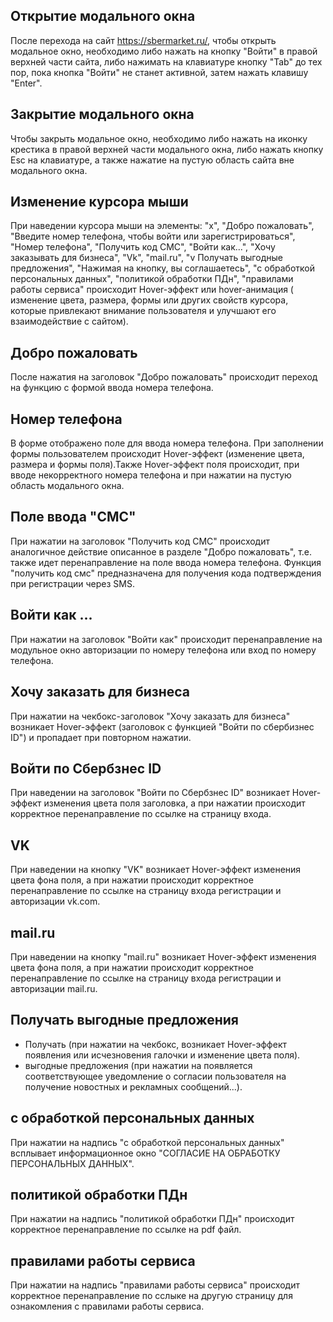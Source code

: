 ## Открытие модального окна

После перехода на сайт https://sbermarket.ru/, чтобы открыть модальное окно, необходимо либо нажать на кнопку "Войти" в правой верхней части сайта, либо нажимать на клавиатуре кнопку "Tab" до тех пор, пока кнопка "Войти" не станет активной, затем нажать клавишу "Enter".

## Закрытие модального окна

Чтобы закрыть модальное окно, необходимо либо нажать на иконку крестика в правой верхней части модального окна, либо нажать кнопку Esc на клавиатуре, а также нажатие на пустую область сайта вне модального окна.

## Изменение курсора мыши

При наведении курсора мыши на элементы: "x", "Добро пожаловать", "Введите номер телефона, чтобы войти или зарегистрироваться", "Номер телефона", "Получить код СМС", "Войти как...", "Хочу заказывать для бизнеса", "Vk", "mail.ru", "v Получать выгодные предложения", "Нажимая на кнопку, вы соглашаетесь", "с обработкой персональных данных", "политикой обработки ПДн", "правилами работы сервиса" происходит Hover-эффект или hover-анимация ( изменение цвета, размера, формы или других свойств курсора, которые привлекают внимание пользователя и улучшают его взаимодействие с сайтом).

## Добро пожаловать

После нажатия на заголовок "Добро пожаловать" происходит переход на функцию с формой ввода номера телефона. 

## Номер телефона

В форме отображено поле для ввода номера телефона. При заполнении формы пользователем происходит Hover-эффект (изменение цвета, размера и формы поля).Также Hover-эффект  поля происходит, при вводе некорректного номера телефона и при нажатии на пустую область модального окна.

## Поле ввода "СМС"

При нажатии на заголовок "Получить код СМС" происходит аналогичное действие описанное в разделе "Добро пожаловать", т.е. также идет перенаправление на поле ввода номера телефона. Функция "получить код смс" предназначена для получения кода подтверждения при регистрации через SMS.

## Войти как ...

При нажатии на заголовок "Войти как" происходит перенаправление на модульное окно авторизации по номеру телефона или вход по номеру телефона.

## Хочу заказать для бизнеса

При нажатии на чекбокс-заголовок "Хочу заказать для бизнеса" возникает Hover-эффект (заголовок с функцией "Войти по сбербизнес ID") и пропадает при повторном нажатии.

## Войти по Сбербзнес ID

При наведении на заголовок "Войти по Сбербзнес ID" возникает Hover-эффект изменения цвета поля заголовка, а при нажатии происходит корректное перенаправление по ссылке на страницу входа.

## VK

При наведении на кнопку "VK" возникает Hover-эффект изменения цвета фона поля, а при нажатии происходит корректное перенаправление по ссылке на страницу входа регистрации и авторизации vk.com.

## mail.ru

При наведении на кнопку "mail.ru" возникает Hover-эффект изменения цвета фона поля, а при нажатии происходит корректное перенаправление по ссылке на страницу входа регистрации и авторизации mail.ru.

## Получать выгодные предложения

- Получать (при нажатии на чекбокс, возникает Hover-эффект появления или  исчезновения галочки и изменение цвета поля).
- выгодные предложения (при нажатии на появляется соответствующее уведомление о согласии пользователя на получение новостных и рекламных сообщений...).

## с обработкой персональных данных

При нажатии на надпись "с обработкой персональных данных" всплывает информационное окно "СОГЛАСИЕ НА ОБРАБОТКУ ПЕРСОНАЛЬНЫХ ДАННЫХ".

## политикой обработки ПДн

При нажатии на надпись "политикой обработки ПДн" происходит корректное перенаправление по ссылке на pdf файл.

## правилами работы сервиса

При нажатии на надпись "правилами работы сервиса" происходит корректное перенаправление по сслыке на другую страницу для ознакомления с правилами работы сервиса.

